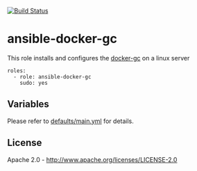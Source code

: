 [![Build Status](https://travis-ci.org/ind9-ops/ansible-docker-gc.svg?branch=master)](https://travis-ci.org/ind9-ops/ansible-docker-gc)

# ansible-docker-gc

This role installs and configures the [docker-gc](https://github.com/spotify/docker-gc) on a linux server

```
roles:
  - role: ansible-docker-gc
    sudo: yes
```

## Variables
Please refer to [defaults/main.yml](https://github.com/ashwanthkumar/ansible-docker-gc/blob/master/defaults/main.yml) for details.

## License
Apache 2.0 - http://www.apache.org/licenses/LICENSE-2.0
